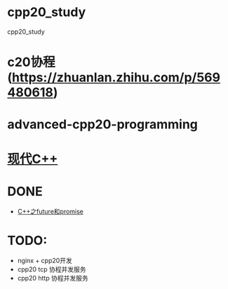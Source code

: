# cpp20_study
cpp20_study

# c20协程(https://zhuanlan.zhihu.com/p/569480618)
# advanced-cpp20-programming
# [现代C++](https://changkun.de/modern-cpp/zh-cn/00-preface/)

# DONE
+ [C++之future和promise](https://zhuanlan.zhihu.com/p/595537357)


# TODO:
+ nginx + cpp20开发
+ cpp20 tcp 协程并发服务
+ cpp20 http 协程并发服务
